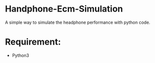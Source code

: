 # Handphone-Ecm-Simulation
A simple way to simulate the headphone performance with python code.

# Requirement:
* Python3

